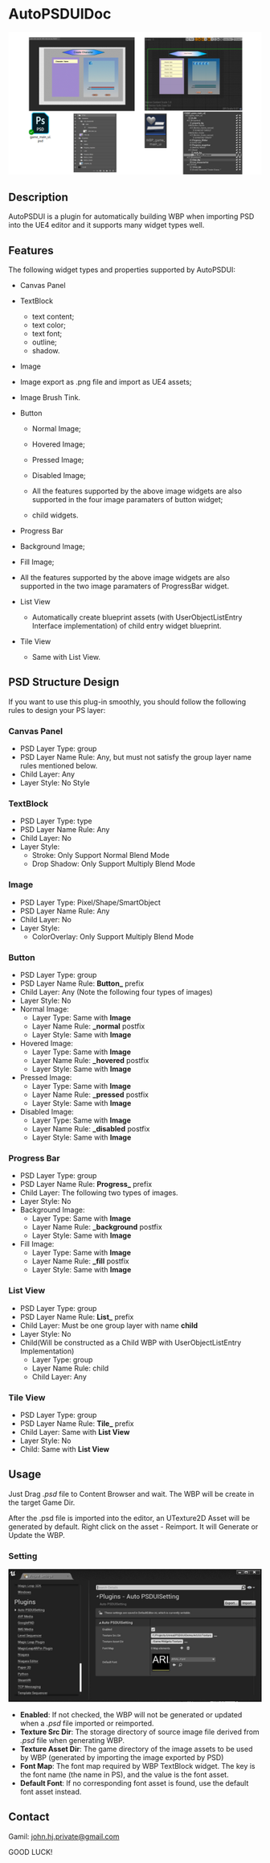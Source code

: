# AutoPSDUIDoc

![](Images/01.png)

## Description

AutoPSDUI is a plugin for automatically building WBP when importing PSD into the UE4 editor and it supports many widget types well.

## Features

The  following widget types and  properties supported by AutoPSDUI:

* Canvas Panel

* TextBlock
  * text content;
  * text color;
  * text font;
  * outline;
  * shadow.

*  Image
  * Image export as .png file and import as UE4 assets;
  * Image Brush Tink.

* Button
  * Normal Image;
  * Hovered Image;
  * Pressed Image;

  * Disabled Image;
  * All the features supported by the above image widgets are also supported in the four image paramaters of button widget;
  * child widgets.

*  Progress Bar
  * Background Image;

  * Fill Image;
  * All the features supported by the above image widgets are also supported in the two image paramaters of ProgressBar widget.

* List View
  * Automatically create blueprint assets (with UserObjectListEntry Interface implementation) of child entry widget blueprint.

* Tile View
  * Same with List View.

## PSD Structure Design

If you want to use this plug-in smoothly, you should follow the following rules to design your PS layer:  

### Canvas Panel

* PSD Layer Type: group
* PSD Layer Name Rule: Any, but must not satisfy the group layer name rules mentioned below.
* Child Layer: Any
* Layer Style: No Style

### TextBlock

* PSD Layer Type: type
* PSD Layer Name Rule: Any
* Child Layer: No
* Layer Style: 
  * Stroke: Only Support Normal Blend Mode
  * Drop Shadow: Only Support Multiply Blend Mode

### Image

* PSD Layer Type: Pixel/Shape/SmartObject
* PSD Layer Name Rule: Any
* Child Layer: No
* Layer Style: 
  * ColorOverlay: Only Support Multiply Blend Mode

### Button

* PSD Layer Type: group
* PSD Layer Name Rule: **Button_**  prefix
* Child Layer: Any (Note the following four types of images)
* Layer Style: No
* Normal Image:
  * Layer Type: Same with **Image**
  * Layer Name Rule:   **_normal**   postfix
  * Layer Style: Same with **Image**
* Hovered Image:
  * Layer Type: Same with **Image**
  * Layer Name Rule: **_hovered** postfix
  * Layer Style: Same with **Image**
* Pressed Image:
  * Layer Type: Same with **Image**
  * Layer Name Rule: **_pressed** postfix
  * Layer Style: Same with **Image**
* Disabled Image:
  * Layer Type: Same with **Image**
  * Layer Name Rule: **_disabled** postfix
  * Layer Style: Same with **Image**

### Progress Bar

* PSD Layer Type: group
* PSD Layer Name Rule: **Progress_**  prefix
* Child Layer: The following two types of images.
* Layer Style: No
* Background Image:
  * Layer Type: Same with **Image**
  * Layer Name Rule: **_background** postfix
  * Layer Style: Same with **Image**
* Fill Image:
  * Layer Type: Same with **Image**
  * Layer Name Rule: **_fill** postfix
  * Layer Style: Same with **Image**

### List View

* PSD Layer Type: group
* PSD Layer Name Rule: **List_**  prefix
* Child Layer: Must be one group layer with name **child**
* Layer Style: No
* Child(Will be constructed as a Child WBP with UserObjectListEntry  Implementation) 
  * Layer Type: group
  * Layer Name Rule: child
  * Child Layer: Any

### Tile View

* PSD Layer Type: group
* PSD Layer Name Rule: **Tile_**  prefix
* Child Layer: Same with **List View**
* Layer Style: No
* Child: Same with **List View**

## Usage

Just Drag *.psd* file to Content Browser and wait. The WBP will be create in the target Game Dir.

After the .psd file is imported into the editor, an UTexture2D Asset will be generated by default. Right click on the asset - Reimport. It will Generate or Update the WBP.

### Setting

![](Images/02.png)

* **Enabled**: If not checked, the WBP will not be generated or updated when a *.psd* file imported or reimported.
* **Texture Src Dir**: The storage directory of source image file derived from *.psd* file when generating WBP.
* **Texture Asset Dir**: The game directory of the image assets to be used by WBP (generated by importing the image exported by PSD)
* **Font Map**: The font map required by WBP TextBlock widget. The key is the font name (the name in PS), and the value is the font asset.
* **Default Font**: If no corresponding font asset is found, use the default font asset instead.

## Contact

Gamil: john.hj.private@gmail.com

GOOD LUCK!